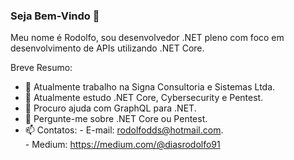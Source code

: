 ### Seja Bem-Vindo 👋

Meu nome é Rodolfo, sou desenvolvedor .NET pleno com foco em desenvolvimento de APIs utilizando .NET Core.  

Breve Resumo:

- 🔭 Atualmente trabalho na Signa Consultoria e Sistemas Ltda.
- 🌱 Atualmente estudo .NET Core, Cybersecurity e Pentest.
- 🤔 Procuro ajuda com GraphQL para .NET.  
- 💬 Pergunte-me sobre .NET Core ou Pentest.
- 📫 Contatos: 
      - E-mail: rodolfodds@hotmail.com.  
      - Medium: https://medium.com/@diasrodolfo91  
